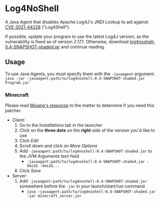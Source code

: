 # Log4NoShell
A Java Agent that disables Apache Log4J's JNDI Lookup to aid against [CVE-2021-44228](https://nvd.nist.gov/vuln/detail/CVE-2021-44228) ("Log4Shell").

If possible, update your program to use the latest Log4J version, as the vulnerability is fixed as of version *2.17.1*.
Otherwise, download [log4noshell-0.4-SNAPSHOT-shaded.jar](https://winnpixie.github.io/log4noshell/log4noshell-0.4-SNAPSHOT-shaded.jar) and continue reading.

## Usage
To use Java Agents, you must specify them with the `-javaagent` argument. \
`java -jar -javaagent:path/to/log4noshell-0.4-SNAPSHOT-shaded.jar Program.jar`

### **Minecraft**
Please read [Mojang's response](https://www.minecraft.net/en-us/article/important-message--security-vulnerability-java-edition)
to the matter to determine if you need this patcher.

- Client:
    1. Go to the *Installations* tab in the launcher
    2. Click on the **three dots** on the **right** side of the version you'd like to use
    3. Click *Edit*
    4. Scroll down and click on *More Options*
    5. Add `-javaagent:path/to/log4noshell-0.4-SNAPSHOT-shaded.jar` to the *JVM Arguments* text-field
        - `-javaagent:path/to/log4noshell-0.4-SNAPSHOT-shaded.jar -Xms2G -Xms2G...`
    6. Click *Save*
- Server:
    1. Add `-javaagent:path/to/log4noshell-0.4-SNAPSHOT-shaded.jar` somewhere before the `-jar` in your launch/start/run command
       - `java -javaagent:path/to/log4noshell-0.4-SNAPSHOT-shaded.jar -jar minecraft_server.jar`